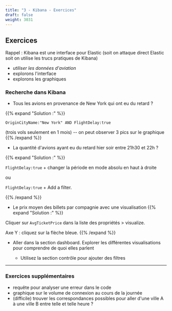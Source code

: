 ```yaml
---
title: "3 - Kibana - Exercices"
draft: false
weight: 3031
---
```


## Exercices

Rappel : Kibana est une interface pour Elastic (soit on attaque direct Elastic soit on utilise les trucs pratiques de Kibana)

- _utiliser les données d'aviation_
- explorons l'interface
- explorons les graphiques

<!--
geoip
https://logz.io/blog/kibana-tutorial/

https://logz.io/blog/docker-stats-monitoring-dockbeat/

https://logz.io/blog/docker-logging-elk-stack-part-two/

super dashboards

YT KIBANA :
https://www.youtube.com/watch?v=6bM5SPVIuDs

Lancer un scanner web pour faire clignoter le dashboard ? Gerne nikto -->

### Recherche dans Kibana

- Tous les avions en provenance de New York qui ont eu du retard ?

{{% expand "Solution :" %}}

`OriginCityName:"New York" AND FlightDelay:true`

(trois vols seulement en 1 mois) -- on peut observer 3 pics sur le
graphique
{{% /expand %}}

- La quantité d'avions ayant eu du retard hier soir entre 21h30 et 22h
  ?

{{% expand "Solution :" %}}

`FlightDelay:true` + changer la période en mode absolu en haut à droite

ou

`FlightDelay:true` + Add a filter.

{{% /expand %}}

- Le prix moyen des billets par compagnie avec une visualisation
  {{% expand "Solution :" %}}

Cliquer sur `AvgTicketPrice` dans la liste des propriétés \> visualize.

Axe Y : cliquez sur la flèche bleue.
{{% /expand %}}

- Aller dans la section dashboard. Explorer les différentes
  visualisations pour comprendre de quoi elles parlent

  - Utilisez la section contrôle pour ajouter des filtres

---

### Exercices supplémentaires

<!-- idées d'exercices: FIXME: Are they realistic? -->

- requête pour analyser une erreur dans le code
- graphique sur le volume de connexion au cours de la journée
- (difficile) trouver les correspondances possibles pour aller d'une ville A à une ville B entre telle et telle heure ?
    <!-- - corréler des évènements comme l'exemple Nginx du début -->
    <!-- - ajouter des exemples de plus en plus compliqués -->

> > >
